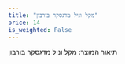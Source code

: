 ```yaml
---
title: "מקל וניל מדגסקר בורבון"
price: 14
is_weighted: False
---
```


תיאור המוצר: מקל וניל מדגסקר בורבון
